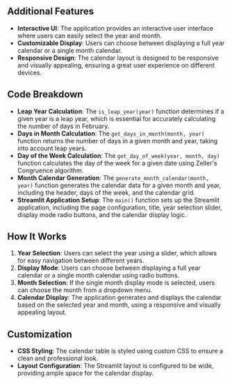 ## Additional Features

- **Interactive UI**: The application provides an interactive user interface where users can easily select the year and month.
- **Customizable Display**: Users can choose between displaying a full year calendar or a single month calendar.
- **Responsive Design**: The calendar layout is designed to be responsive and visually appealing, ensuring a great user experience on different devices.

## Code Breakdown

- **Leap Year Calculation**: The `is_leap_year(year)` function determines if a given year is a leap year, which is essential for accurately calculating the number of days in February.
- **Days in Month Calculation**: The `get_days_in_month(month, year)` function returns the number of days in a given month and year, taking into account leap years.
- **Day of the Week Calculation**: The `get_day_of_week(year, month, day)` function calculates the day of the week for a given date using Zeller's Congruence algorithm.
- **Month Calendar Generation**: The `generate_month_calendar(month, year)` function generates the calendar data for a given month and year, including the header, days of the week, and the calendar grid.
- **Streamlit Application Setup**: The `main()` function sets up the Streamlit application, including the page configuration, title, year selection slider, display mode radio buttons, and the calendar display logic.

## How It Works

1. **Year Selection**: Users can select the year using a slider, which allows for easy navigation between different years.
2. **Display Mode**: Users can choose between displaying a full year calendar or a single month calendar using radio buttons.
3. **Month Selection**: If the single month display mode is selected, users can choose the month from a dropdown menu.
4. **Calendar Display**: The application generates and displays the calendar based on the selected year and month, using a responsive and visually appealing layout.

## Customization

- **CSS Styling**: The calendar table is styled using custom CSS to ensure a clean and professional look.
- **Layout Configuration**: The Streamlit layout is configured to be wide, providing ample space for the calendar display.

